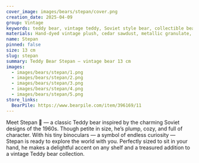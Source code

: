 ```yaml
---
cover_image: images/bears/stepan/cover.png
creation_date: 2025-04-09
group: Vintage
keywords: teddy bear, vintage teddy, Soviet style bear, collectible bear, 1960s inspired toy, handmade teddy, plush bear, retro teddy, classic teddy bear, vintage style toy, nostalgic bear, artisan teddy
materials: Hand-dyed vintage plush, cedar sawdust, metallic granulate, glass eyes (Germany). Head and paws on 5 cotter pins, fully movable
name: Stepan
pinned: false
size: 13 cm
slug: stepan
summary: Teddy Bear Stepan — vintage bear 13 cm
images:
  - images/bears/stepan/1.png
  - images/bears/stepan/2.png
  - images/bears/stepan/3.png
  - images/bears/stepan/4.png
  - images/bears/stepan/5.png
store_links:
  BearPile: https://www.bearpile.com/item/396169/11
---
```

Meet Stepan 🐻 — a classic Teddy bear inspired by the charming Soviet designs of the 1960s. Though petite in size, he’s plump, cozy, and full of character. With his tiny binoculars — a symbol of endless curiosity — Stepan is ready to explore the world with you. Perfectly sized to sit in your hand, he makes a delightful accent on any shelf and a treasured addition to a vintage Teddy bear collection.